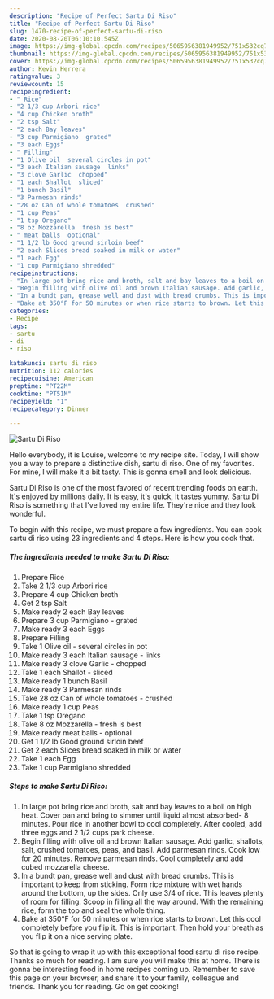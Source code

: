 ```yaml
---
description: "Recipe of Perfect Sartu Di Riso"
title: "Recipe of Perfect Sartu Di Riso"
slug: 1470-recipe-of-perfect-sartu-di-riso
date: 2020-08-20T06:10:10.545Z
image: https://img-global.cpcdn.com/recipes/5065956381949952/751x532cq70/sartu-di-riso-recipe-main-photo.jpg
thumbnail: https://img-global.cpcdn.com/recipes/5065956381949952/751x532cq70/sartu-di-riso-recipe-main-photo.jpg
cover: https://img-global.cpcdn.com/recipes/5065956381949952/751x532cq70/sartu-di-riso-recipe-main-photo.jpg
author: Kevin Herrera
ratingvalue: 3
reviewcount: 15
recipeingredient:
- " Rice"
- "2 1/3 cup Arbori rice"
- "4 cup Chicken broth"
- "2 tsp Salt"
- "2 each Bay leaves"
- "3 cup Parmigiano  grated"
- "3 each Eggs"
- " Filling"
- "1 Olive oil  several circles in pot"
- "3 each Italian sausage  links"
- "3 clove Garlic  chopped"
- "1 each Shallot  sliced"
- "1 bunch Basil"
- "3 Parmesan rinds"
- "28 oz Can of whole tomatoes  crushed"
- "1 cup Peas"
- "1 tsp Oregano"
- "8 oz Mozzarella  fresh is best"
- " meat balls  optional"
- "1 1/2 lb Good ground sirloin beef"
- "2 each Slices bread soaked in milk or water"
- "1 each Egg"
- "1 cup Parmigiano shredded"
recipeinstructions:
- "In large pot bring rice and broth, salt and bay leaves to a boil on high heat. Cover pan and bring to simmer until liquid almost absorbed- 8 minutes. Pour rice in another bowl to cool completely. After cooled, add three eggs and 2 1/2 cups park cheese."
- "Begin filling with olive oil and brown Italian sausage. Add garlic, shallots, salt, crushed tomatoes, peas, and basil. Add parmesan rinds. Cook low for 20 minutes. Remove parmesan rinds. Cool completely and add cubed mozzarella cheese."
- "In a bundt pan, grease well and dust with bread crumbs. This is important to keep from sticking. Form rice mixture with wet hands around the bottom, up the sides. Only use 3/4 of rice. This leaves plenty of room for filling. Scoop in filling all the way around. With the remaining rice, form the top and seal the whole thing."
- "Bake at 350°F for 50 minutes or when rice starts to brown. Let this cool completely before you flip it. This is important. Then hold your breath as you flip it on a nice serving plate."
categories:
- Recipe
tags:
- sartu
- di
- riso

katakunci: sartu di riso 
nutrition: 112 calories
recipecuisine: American
preptime: "PT22M"
cooktime: "PT51M"
recipeyield: "1"
recipecategory: Dinner

---
```



![Sartu Di Riso](https://img-global.cpcdn.com/recipes/5065956381949952/751x532cq70/sartu-di-riso-recipe-main-photo.jpg)

Hello everybody, it is Louise, welcome to my recipe site. Today, I will show you a way to prepare a distinctive dish, sartu di riso. One of my favorites. For mine, I will make it a bit tasty. This is gonna smell and look delicious.

Sartu Di Riso is one of the most favored of recent trending foods on earth. It's enjoyed by millions daily. It is easy, it's quick, it tastes yummy. Sartu Di Riso is something that I've loved my entire life. They're nice and they look wonderful.




To begin with this recipe, we must prepare a few ingredients. You can cook sartu di riso using 23 ingredients and 4 steps. Here is how you cook that.

<!--inarticleads1-->

##### The ingredients needed to make Sartu Di Riso:

1. Prepare  Rice
1. Take 2 1/3 cup Arbori rice
1. Prepare 4 cup Chicken broth
1. Get 2 tsp Salt
1. Make ready 2 each Bay leaves
1. Prepare 3 cup Parmigiano - grated
1. Make ready 3 each Eggs
1. Prepare  Filling
1. Take 1 Olive oil - several circles in pot
1. Make ready 3 each Italian sausage - links
1. Make ready 3 clove Garlic - chopped
1. Take 1 each Shallot - sliced
1. Make ready 1 bunch Basil
1. Make ready 3 Parmesan rinds
1. Take 28 oz Can of whole tomatoes - crushed
1. Make ready 1 cup Peas
1. Take 1 tsp Oregano
1. Take 8 oz Mozzarella - fresh is best
1. Make ready  meat balls - optional
1. Get 1 1/2 lb Good ground sirloin beef
1. Get 2 each Slices bread soaked in milk or water
1. Take 1 each Egg
1. Take 1 cup Parmigiano shredded




<!--inarticleads2-->

##### Steps to make Sartu Di Riso:

1. In large pot bring rice and broth, salt and bay leaves to a boil on high heat. Cover pan and bring to simmer until liquid almost absorbed- 8 minutes. Pour rice in another bowl to cool completely. After cooled, add three eggs and 2 1/2 cups park cheese.
1. Begin filling with olive oil and brown Italian sausage. Add garlic, shallots, salt, crushed tomatoes, peas, and basil. Add parmesan rinds. Cook low for 20 minutes. Remove parmesan rinds. Cool completely and add cubed mozzarella cheese.
1. In a bundt pan, grease well and dust with bread crumbs. This is important to keep from sticking. Form rice mixture with wet hands around the bottom, up the sides. Only use 3/4 of rice. This leaves plenty of room for filling. Scoop in filling all the way around. With the remaining rice, form the top and seal the whole thing.
1. Bake at 350°F for 50 minutes or when rice starts to brown. Let this cool completely before you flip it. This is important. Then hold your breath as you flip it on a nice serving plate.




So that is going to wrap it up with this exceptional food sartu di riso recipe. Thanks so much for reading. I am sure you will make this at home. There is gonna be interesting food in home recipes coming up. Remember to save this page on your browser, and share it to your family, colleague and friends. Thank you for reading. Go on get cooking!
